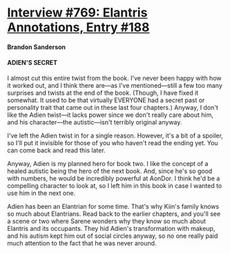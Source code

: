 # [Interview #769: Elantris Annotations, Entry #188](https://www.theoryland.com/intvmain.php?i=769#188)

#### Brandon Sanderson

#### ADIEN'S SECRET

I almost cut this entire twist from the book. I've never been happy with how it worked out, and I think there are—as I've mentioned—still a few too many surprises and twists at the end of the book. (Though, I have fixed it somewhat. It used to be that virtually EVERYONE had a secret past or personality trait that came out in these last four chapters.) Anyway, I don't like the Adien twist—it lacks power since we don't really care about him, and his character—the autistic—isn't terribly original anyway.

I've left the Adien twist in for a single reason. However, it's a bit of a spoiler, so I'll put it invisible for those of you who haven't read the ending yet. You can come back and read this later.

Anyway, Adien is my planned hero for book two. I like the concept of a healed autistic being the hero of the next book. And, since he's so good with numbers, he would be incredibly powerful at AonDor. I think he'd be a compelling character to look at, so I left him in this book in case I wanted to use him in the next one.

Adien has been an Elantrian for some time. That's why Kiin's family knows so much about Elantrians. Read back to the earlier chapters, and you'll see a scene or two where Sarene wonders why they know so much about Elantris and its occupants. They hid Adien's transformation with makeup, and his autism kept him out of social circles anyway, so no one really paid much attention to the fact that he was never around.

